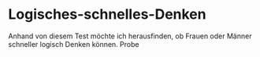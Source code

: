 # Logisches-schnelles-Denken
Anhand von diesem Test möchte ich herausfinden, ob Frauen oder Männer schneller logisch Denken können. 
Probe
